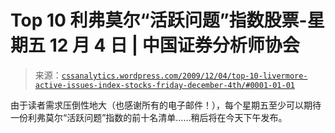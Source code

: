 <!--yml

分类：未分类

日期：2024 年 05 月 12 日 18:40:34

-->

# Top 10 利弗莫尔“活跃问题”指数股票-星期五 12 月 4 日 | 中国证券分析师协会

> 来源：[`cssanalytics.wordpress.com/2009/12/04/top-10-livermore-active-issues-index-stocks-friday-december-4th/#0001-01-01`](https://cssanalytics.wordpress.com/2009/12/04/top-10-livermore-active-issues-index-stocks-friday-december-4th/#0001-01-01)

由于读者需求压倒性地大（也感谢所有的电子邮件！），每个星期五至少可以期待一份利弗莫尔“活跃问题”指数的前十名清单……稍后将在今天下午发布。
